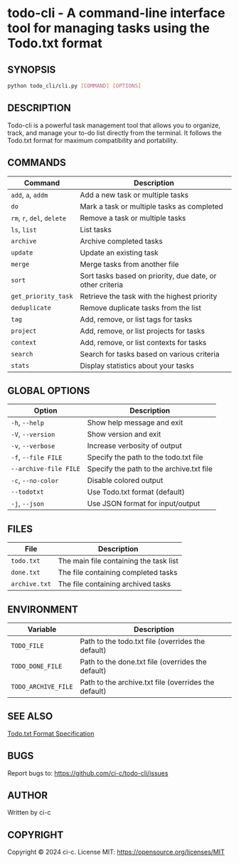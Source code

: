 # todo-cli - A command-line interface tool for managing tasks using the Todo.txt format

## SYNOPSIS

```sh
python todo_cli/cli.py [COMMAND] [OPTIONS]
```

## DESCRIPTION

Todo-cli is a powerful task management tool that allows you to organize, track, and manage your to-do list directly from the terminal. It follows the Todo.txt format for maximum compatibility and portability.

## COMMANDS

| Command | Description |
|---------|-------------|
| `add`, `a`, `addm` | Add a new task or multiple tasks |
| `do` | Mark a task or multiple tasks as completed |
| `rm`, `r`, `del`, `delete` | Remove a task or multiple tasks |
| `ls`, `list` | List tasks |
| `archive` | Archive completed tasks |
| `update` | Update an existing task |
| `merge` | Merge tasks from another file |
| `sort` | Sort tasks based on priority, due date, or other criteria |
| `get_priority_task` | Retrieve the task with the highest priority |
| `deduplicate` | Remove duplicate tasks from the list |
| `tag` | Add, remove, or list tags for tasks |
| `project` | Add, remove, or list projects for tasks |
| `context` | Add, remove, or list contexts for tasks |
| `search` | Search for tasks based on various criteria |
| `stats` | Display statistics about your tasks |

## GLOBAL OPTIONS

| Option | Description |
|--------|-------------|
| `-h`, `--help` | Show help message and exit |
| `-V`, `--version` | Show version and exit |
| `-v`, `--verbose` | Increase verbosity of output |
| `-f`, `--file FILE` | Specify the path to the todo.txt file |
| `--archive-file FILE` | Specify the path to the archive.txt file |
| `-c`, `--no-color` | Disable colored output |
| `--todotxt` | Use Todo.txt format (default) |
| `-j`, `--json` | Use JSON format for input/output |

## FILES

| File | Description |
|------|-------------|
| `todo.txt` | The main file containing the task list |
| `done.txt` | The file containing completed tasks |
| `archive.txt` | The file containing archived tasks |

## ENVIRONMENT

| Variable | Description |
|----------|-------------|
| `TODO_FILE` | Path to the todo.txt file (overrides the default) |
| `TODO_DONE_FILE` | Path to the done.txt file (overrides the default) |
| `TODO_ARCHIVE_FILE` | Path to the archive.txt file (overrides the default) |

## SEE ALSO

[Todo.txt Format Specification](https://github.com/todotxt/todo.txt)

## BUGS

Report bugs to: <https://github.com/ci-c/todo-cli/issues>

## AUTHOR

Written by ci-c

## COPYRIGHT

Copyright © 2024 ci-c. License MIT: <https://opensource.org/licenses/MIT>

